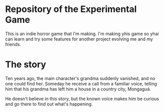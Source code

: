 # Repository of the Experimental Game

This is an indie horror game that I'm making. I'm making yhis game so yhai can learn and try some features for another project evolving me and my friends.

# The story
Ten years ago, the main character's grandma suddenly vanished, and no one could find her. Someday he receive a call from a familiar voice, telling him that his grandma has left him a house in a country city, Mongaguá.

He doesn't believe in this story, but the known voice makes him be curious and go there to find out what's happening.


